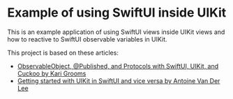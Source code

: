 # Example of using SwiftUI inside UIKit

This is an example application of using SwiftUI views inside UIKit views and how to reactive to SwiftUI observable variables in UIKit.

This project is based on these articles:

- [ObservableObject, @Published, and Protocols with SwiftUI, UIKit, and Cuckoo by Kari Grooms](https://medium.com/expedia-group-tech/observableobject-published-and-protocols-with-swiftui-uikit-and-cuckoo-cce69a47f08a)
- [Getting started with UIKit in SwiftUI and vice versa by Antoine Van Der Lee](https://www.avanderlee.com/swiftui/integrating-swiftui-with-uikit/)
